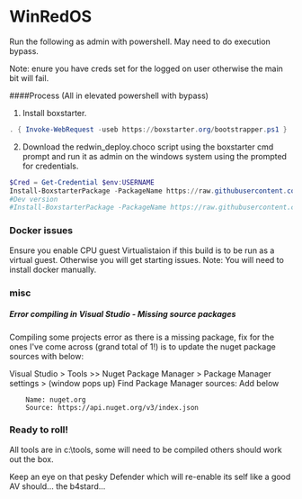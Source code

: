 # WinRedOS

Run the following as admin with powershell. May need to do execution bypass. 

Note: enure you have creds set for the logged on user otherwise the main bit will fail. 

####Process (All in elevated powershell with bypass)
1. Install boxstarter. 

```powershell
. { Invoke-WebRequest -useb https://boxstarter.org/bootstrapper.ps1 } | iex; Get-Boxstarter -Force
```

2. Download the redwin_deploy.choco script using the boxstarter cmd prompt and run it as admin on the windows system using the prompted for credentials.
```powershell
$Cred = Get-Credential $env:USERNAME
Install-BoxstarterPackage -PackageName https://raw.githubusercontent.com/d-sec-net/winreddply/main/red_win_custom.choco -Credential $Cred 
#Dev version
#Install-BoxstarterPackage -PackageName https://raw.githubusercontent.com/grluk/WinRedOS/main/red_win_custom.choco -Credential $Cred 


```

### Docker issues
Ensure you enable CPU guest Virtualistaion if this build is to be run as a virtual guest. Otherwise you will get starting issues.
Note: You will need to install docker manually.
 
### misc
##### Error compiling in Visual Studio - Missing source packages
Compiling some projects error as there is a missing package, fix for the ones I've come across (grand total of 1!) is to update the nuget package sources with below:

Visual Studio > Tools >> Nuget Package Manager > Package Manager settings > (window pops up) Find Package Manager sources: Add below

        Name: nuget.org
        Source: https://api.nuget.org/v3/index.json


 
### Ready to roll!
All tools are in c:\tools, some will need to be compiled others should work out the box.

Keep an eye on that pesky Defender which will re-enable its self like a good AV should... the b4stard...

